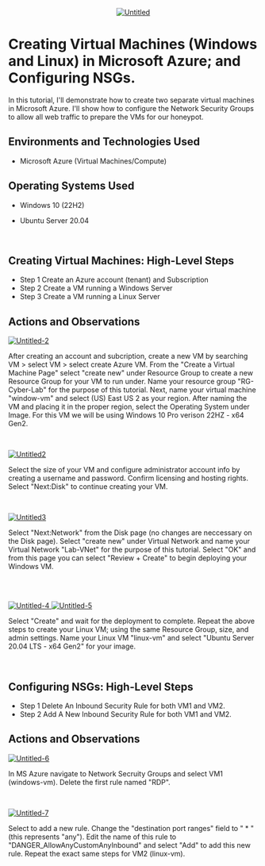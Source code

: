 <p align="center">
<a href= "https://ibb.co/JcgmV4N"><img src="https://i.ibb.co/mRgbkwm/Untitled.png" alt="Untitled" border="0"></a>
</p>

<h1>Creating Virtual Machines (Windows and Linux) in Microsoft Azure; and Configuring NSGs. </h1>
In this tutorial, I'll demonstrate how to create two separate virtual machines in Microsoft Azure. I'll show how to configure the Network Security Groups to allow all web traffic to prepare the VMs for our honeypot. <br />


<h2>Environments and Technologies Used</h2>

- Microsoft Azure (Virtual Machines/Compute)

<h2>Operating Systems Used </h2>

- Windows 10 (22H2)
- Ubuntu Server 20.04


  <br/>

<h2> Creating Virtual Machines: High-Level Steps</h2>

- Step 1 Create an Azure account (tenant) and Subscription
- Step 2 Create a VM running a Windows Server
- Step 3 Create a VM running a Linux Server
  

<h2>Actions and Observations</h2>
<p>
<a href="https://ibb.co/3N9HbwG"><img src="https://i.ibb.co/Phv8yR3/Untitled-2.png" alt="Untitled-2" border="0"></a>

</p>
<p>
After creating an account and subcription, create a new VM by searching VM > select VM > select create Azure VM. From the "Create a Virtual Machine Page" select "create new" under Resource Group to create a new Resource Group for your VM to run under. Name your resource group "RG-Cyber-Lab" for the purpose of this tutorial. Next, name your virtual machine "window-vm" and select (US) East US 2 as your region. After naming the VM and placing it in the proper region, select the Operating System under Image. For this VM we will be using Windows 10 Pro verison 22HZ - x64 Gen2. 
</p>
<br />
<p>
<a href="https://ibb.co/37DLyXP"><img src="https://i.ibb.co/L8L2zws/Untitled2.png" alt="Untitled2" border="0"></a>

</p>
<p>
Select the size of your VM and configure administrator account info by creating a username and password. Confirm licensing and hosting rights. Select "Next:Disk" to continue creating your VM. 
</p>
<br />

<p>
<a href="https://ibb.co/Sysydrn"><img src="https://i.ibb.co/h979ZfW/Untitled3.png" alt="Untitled3" border="0"></a>
</p>
<p>
Select "Next:Network" from the Disk page (no changes are neccessary on the Disk page). Select "create new" under Virtual Network and name your Virtual Network "Lab-VNet" for the purpose of this tutorial. Select "OK" and from this page you can select "Review + Create" to begin deploying your Windows VM. 
</p>
<br />

<br />

<p>
  

<a href="https://ibb.co/VjtXJWP"><img src="https://i.ibb.co/YR3vP7q/Untitled-4.png" alt="Untitled-4" border="0"> <a href="https://ibb.co/frmj6KV"><img src="https://i.ibb.co/gtskqXb/Untitled-5.png" alt="Untitled-5" border="0"></a>
</p>
<p>
Select "Create" and wait for the deployment to complete. Repeat the above steps to create your Linux VM; using the same Resource Group, size, and admin settings. Name your Linux VM "linux-vm" and select "Ubuntu Server 20.04 LTS - x64 Gen2" for your image.
</p>
<br />

<h2>Configuring NSGs: High-Level Steps</h2>

- Step 1 Delete An Inbound Security Rule for both VM1 and VM2. 
- Step 2 Add A New Inbound Security Rule for both VM1 and VM2. 


<h2>Actions and Observations</h2>

<p>
<a href="https://ibb.co/w0mgMYj"><img src="https://i.ibb.co/znvxGND/Untitled-6.png" alt="Untitled-6" border="0"></a>
</p>
<p>
In MS Azure navigate to Network Secruity Groups and select VM1 (windows-vm). Delete the first rule named "RDP".
</p>
<br />

<p>
<a href="https://ibb.co/qBQyHSn"><img src="https://i.ibb.co/R2wvXFS/Untitled-7.png" alt="Untitled-7" border="0"></a>
</p>
<p>
Select to add a new rule. Change the "destination port ranges" field to " * " (this represents "any"). Edit the name of this rule to "DANGER_AllowAnyCustomAnyInbound" and select "Add" to add this new rule. Repeat the exact same steps for VM2 (linux-vm). 
</p>
<br />
